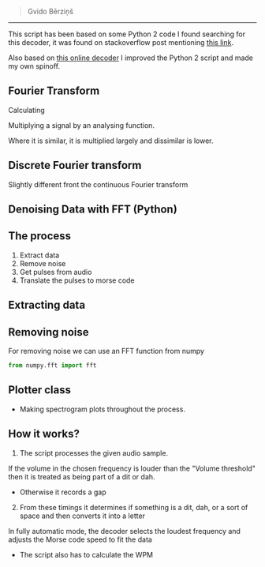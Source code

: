 > Gvido Bērziņš

---------------


This script has been based on some Python 2 code I found searching for this decoder, it was found on stackoverflow post mentioning [this link](https://code.google.com/archive/p/morse-to-text/).

Also based on [this online decoder](https://morsecode.world/international/decoder/audio-decoder-adaptive.html) I improved the Python 2 script and made my own spinoff.

## Fourier Transform

Calculating

Multiplying a signal by an analysing function.

Where it is similar, it is multiplied largely and dissimilar is lower.


## Discrete Fourier transform

Slightly different front the continuous Fourier transform

## Denoising Data with FFT (Python)


## The process

1. Extract data
2. Remove noise
3. Get pulses from audio
4. Translate the pulses to morse code

## Extracting data


## Removing noise

For removing noise we can use an FFT function from numpy

```python
from numpy.fft import fft
```


## Plotter class

- Making spectrogram plots throughout the process.



## How it works?

1. The script processes the given audio sample.

If the volume in the chosen frequency is louder than the "Volume threshold" then it is treated as being part of a dit or dah.
- Otherwise it records a gap

2. From these timings it determines if something is a dit, dah, or a sort of space and then converts it into a letter

In fully automatic mode, the decoder selects the loudest frequency and adjusts the Morse code speed to fit the data

* The script also has to calculate the WPM







